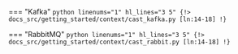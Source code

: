 === "Kafka"
    ```python linenums="1" hl_lines="3 5"
    {!> docs_src/getting_started/context/cast_kafka.py [ln:14-18] !}
    ```

=== "RabbitMQ"
    ```python linenums="1" hl_lines="3 5"
    {!> docs_src/getting_started/context/cast_rabbit.py [ln:14-18] !}
    ```
